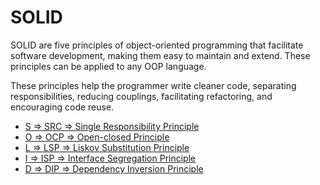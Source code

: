 # SOLID

SOLID are five principles of object-oriented programming that facilitate software development, making them easy to maintain and extend. These principles can be applied to any OOP language.

These principles help the programmer write cleaner code, separating responsibilities, reducing couplings, facilitating refactoring, and encouraging code reuse.

- [S ⇒ SRC ⇒ Single Responsibility Principle](SOLID/single-responsability)
- [O ⇒ OCP ⇒ Open-closed Principle](SOLID/open-closed)
- [L ⇒ LSP ⇒ Liskov Substitution Principle](SOLID/liskov-substitution)
- [I ⇒ ISP ⇒ Interface Segregation Principle](SOLID/interface-segregation)
- [D ⇒ DIP ⇒ Dependency Inversion Principle](SOLID/dependency-inversion)
